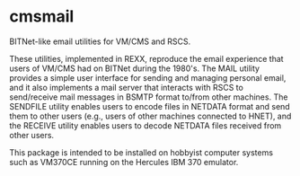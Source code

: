 # cmsmail
BITNet-like email utilities for VM/CMS and RSCS.

These utilities, implemented in REXX, reproduce the email experience that users of VM/CMS had on BITNet during the 1980's.
The MAIL utility provides a simple user interface for sending and managing personal email, and it also implements a
mail server that interacts with RSCS to send/receive mail messages in BSMTP format to/from other machines. The SENDFILE
utility enables users to encode files in NETDATA format and send them to other users (e.g., users of other machines connected
to HNET), and the RECEIVE utility enables users to decode NETDATA files received from other users.

This package is intended to be installed on hobbyist computer systems such as VM370CE running on the Hercules IBM 370 emulator.
